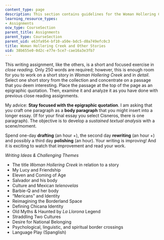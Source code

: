 ```yaml
---
content_type: page
description: This section contains guidelines for the Woman Hollering Creek assignment.
learning_resource_types:
- Assignments
ocw_type: CourseSection
parent_title: Assignments
parent_type: CourseSection
parent_uid: e63fa954-bf10-a50e-bdc5-d0a749efc0c3
title: Woman Hollering Creek and Other Stories
uid: 38b655e0-0d2c-e77e-5ce7-cae16a3e3fb7
---
```


This writing assignment, like the others, is a short and focused exercise in _close reading_. Only 250 words are required; however, this is enough room for you to work on a short story in _Woman Hollering Creek_ and in _detail_. Select one short story from the collection and concentrate on a passage that you deem interesting. Place the passage at the top of the page as an epigraphic quotation. Then, examine it and analyze it as you have done with previous close reading assignments.

My advice: **Stay focused with the epigraphic quotation**. I am asking that you craft one paragraph as a **body paragraph** that you might insert into a longer essay. (If for your final essay you select Cisneros, there is one paragraph). The objective is to develop a _sustained textual analysis_ with a scene/moment.

Spend one-day **drafting** (an hour +), the second day **rewriting** (an hour +) and possibly a third day **polishing** (an hour). Your writing is improving! And it is exciting to watch that improvement and read your work.

_Writing Ideas & Challenging Themes_

*   The title _Woman Hollering Creek_ in relation to a story
*   My Lucy and Friendship
*   Eleven and Coming of Age
*   Salvador and his body
*   Culture and Mexican _telenovelas_
*   Barbie-Q and her body
*   “Mericans” and Identity
*   Reimagining the Borderland Space
*   Defining Chicana Identity
*   Old Myths & Haunted by _La Llorona_ Legend
*   Straddling Two Cultures
*   Desire for National Belonging
*   Psychological, linguistic, and spiritual border crossings
*   Language Play (Spanglish)